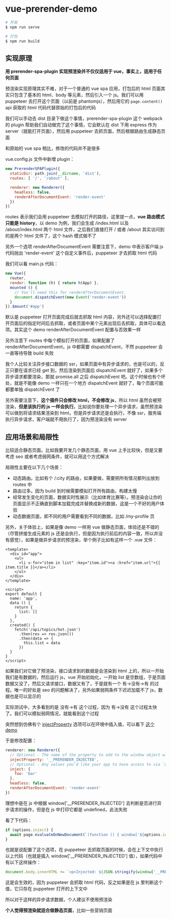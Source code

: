# vue-prerender-demo

```bash
# 开发
$ npm run serve

# 打包
$ npm run build
```

## 实现原理

**用 prerender-spa-plugin 实现预渲染并不仅仅适用于 vue，事实上，适用于任何页面**

预渲染实现原理其实不难，对于一个普通的 vue spa 应用，打包后的 html 页面其实只包含了基本的 html、body 等元素，然后引入一个 js。我们可以用 puppeteer 去打开这个页面（以前是 phantomjs），然后用它的 `page.content()` api 获取的 html 代码代替原始的打包后的代码

我们可以手动去 dist 目录下做这个事情，prerender-spa-plugin 这个 webpack 的 plugin 帮助我们自动做完了这个事情，它会默认在 dist 下用 express 作为 server（就能打开页面），然后用 puppeteer 去抓页面，然后根据路由生成静态页面

和原始的 vue spa 相比，修改的代码并不是很多

vue.config.js 文件中新增 plugin：

```js
new PrerenderSPAPlugin({
  staticDir: path.join(__dirname, 'dist'),
  routes: [ '/', '/about' ],

  renderer: new Renderer({
    headless: false,
    renderAfterDocumentEvent: 'render-event'
  })
})
```

routes 表示我们会用 puppeteer 去模拟打开的路径，这里提一点，**vue 路由模式只能是 history**，以 demo 为例，我们会生成 /index.html 以及 /about/index.html 两个 html 文件，之后我们直接打开 / 或者 /about 其实访问到的是两个 html 文件了，这个 hash 模式做不了

另外一个选项 renderAfterDocumentEvent 需要注意下，demo 中表示客户端 js 代码抛出 'render-event' 这个自定义事件后，puppeteer 才去抓取 html 代码

我们可以看 main.js 代码：

```js
new Vue({
  router,
  render: function (h) { return h(App) },
  mounted () {
    // You'll need this for renderAfterDocumentEvent.
    document.dispatchEvent(new Event('render-event'))
  }
}).$mount('#app')
```

默认是 puppeteer 打开页面完成后就去抓取 html 内容，另外还可以选择配置打开页面后的指定时间后去抓取，或者页面中某个元素出现后去抓取，具体可以看选项。其实这个 demo renderAfterDocumentEvent 配置与否效果一样

另外注意下 routes 中每个模拟打开的页面，如果配置了 renderAfterDocumentEvent，js 中都需要 dispatchEvent，不然 puppeteer 会一直等待导致 build 失败

我个人比较关注异步接口数据的 ssr，如果页面中有异步请求的，也是可以的，反正只要在请求已经 get 到，然后渲染到页面后 dispatchEvent 就好了，如果多个异步请求都要渲染，那就 promise.all 之后 dispatchEvent 吧。这个时候也有个坏处，就是不能像 demo 一样只在一个地方 dispatchEvent 就好了，每个页面可能都要单独 dispatchEvent 了

另外需要注意下，**这个插件只会修改 html，不会修改 js**，所以 html 虽然会被预渲染，**但是该执行的 js 一样会执行**。比如说你要处理一个异步请求，虽然预渲染可以做到将请求结果渲染到 html，但是异步请求还是会执行，不像 ssr，服务端执行异步请求，客户端就不用执行了，因为预渲染没有 server

## 应用场景和局限性

比较适合静态页面。比如我要开发几个静态页面，用 vue 上手比较快，但是又要考虑 seo 或者考虑弱网条件，就可以用这个方式解决

局限性主要在以下几个场景：

* 动态路由。比如有个 /:city 的路由，如果要做，需要把所有情况都列出放到 routes 中
* 路由过多。因为 build 到时候需要模拟打开所有路由，构建太慢
* 经常发生变化的页面，数据实时性展示（比如体育比赛等）。预渲染会让你的页面显示不正确直到脚本加载完成并替换成新的数据，这是一个不好的用户体验
* 动态数据页面，即不同的用户需要看到不同的数据，比如 /my-profile 页

另外，关于体验上，如果是像 demo 一样用 vue 做静态页面，体验还是不错的（尽管拼接生成元素的 js 还是会执行，但是因为执行前后的内容一致，所以并没有感觉），如果是做异步请求的预渲染，举个例子比如有这样一个 .vue 文件：

```vue
<template>
  <div id="app">
    <ul>
      <li v-for="item in list" :key="item.id"><a :href="item.url">{{ item.title }}</a></li>
    </ul>
  </div>
</template>

<script>
export default {
  name: 'app',
  data () {
    return {
      list: []
    }
  },
  created() {
    fetch('/api/topics/hot.json')
      .then(res => res.json())
      .then(data => {
        this.list = data
      })
  }
}
</script>
```

如果我们对它做了预渲染，接口请求到的数据是会渲染到 html 上的，所以一开始我们是有数据的，然后运行 js，vue 开始初始化，一开始 list 是空数组，于是页面数据又没了，然后又请求接口，数据又有了，于是就有一个 有->没有->有 的过程。唯一的好处是 seo 的问题解决了，另外如果弱网条件下迟迟加载不了 js，数据也是可以显示的

实际测试中，大多看到的是 没有->有 这个过程，因为 有->没有 这个过程太快了。我们可以模拟弱网情况，就能看到这个过程

突然想到仿佛有个 [injectProperty](https://github.com/chrisvfritz/prerender-spa-plugin#prerendererrenderer-puppeteer-options) 选项可以在环境中插入值，可以看下 [这个 demo](https://github.com/chrisvfritz/prerender-spa-plugin/tree/master/examples/vanilla-simple)

于是修改配置：

```js
renderer: new Renderer({
  // Optional - The name of the property to add to the window object with the contents of `inject`.
  injectProperty: '__PRERENDER_INJECTED',
  // Optional - Any values you'd like your app to have access to via `window.injectProperty`.
  inject: {
    foo: 'bar'
  },
  headless: false,
  renderAfterDocumentEvent: 'render-event'
})
```

理想中是在 js 中根据 window['__PRERENDER_INJECTED'] 去判断是否进行异步请求的操作，但是在 js 中打印它都是 undefined，此法失败

看了下代码：

```js
if (options.inject) {
  await page.evaluateOnNewDocument(`(function () { window['${options.injectProperty}'] = ${JSON.stringify(options.inject)}; })();`)
}
```

也就是说配置了这个选项，在 puppeteer 去抓取页面的时候，会在上下文中执行以上代码（也就是插入 window['__PRERENDER_INJECTED'] 值），如果代码中有以下这样操作：

```js
document.body.innerHTML += `<p>Injected: ${JSON.stringify(window['__PRERENDER_INJECTED'])}</p>`
```

这是会生效的，因为 puppeteer 会抓取 html 代码，反之如果是在 js 里判断这个值，它只存在 puppeteer 打开的上下文中

所以对于这样的异步请求数据，个人建议不使用预渲染

**个人觉得预渲染就适合做静态页面**，比如一些营销页面